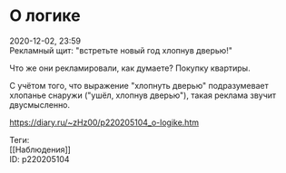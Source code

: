 О логике
=========

   
 2020-12-02, 23:59   
  Рекламный щит: "встретьте новый год хлопнув дверью!"   
   
 Что же они рекламировали, как думаете? Покупку квартиры.   
   
 С учётом того, что выражение "хлопнуть дверью" подразумевает хлопанье снаружи ("ушёл, хлопнув дверью"), такая реклама звучит двусмысленно.   
    
 <https://diary.ru/~zHz00/p220205104_o-logike.htm>   
   
 Теги:   
 [[Наблюдения]]   
 ID: p220205104